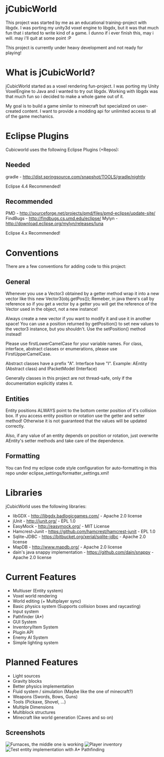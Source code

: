 jCubicWorld
=============

This project was started by me as an educational training-project with libgdx.
I was porting my unity3d voxel engine to libgdx, but it was that much fun that i started to write kind of a game.
I dunno if i ever finish this, may i will. may i'll quit at some point :P

This project is currently under heavy development and not ready for playing!

What is jCubicWorld?
==============

jCubicWorld started as a voxel rendering fun-project.
I was porting my Unity VoxelEngine to Java and i wanted to try out libgdx.
Working with libgdx was that much fun so i decided to make a whole game out of it.

My goal is to build a game similar to minecraft but specialized on user-created content.
I want to provide a modding api for unlimited access to all of the game mechanics.

Eclipse Plugins
===============

Cubicworld uses the following Eclipse Plugins (+Repos):

Needed
---------
gradle - http://dist.springsource.com/snapshot/TOOLS/gradle/nightly

Eclipse 4.4 Recommended!

Recommended
---------
PMD - http://sourceforge.net/projects/pmd/files/pmd-eclipse/update-site/
FindBugs - http://findbugs.cs.umd.edu/eclipse/
Mylyn - http://download.eclipse.org/mylyn/releases/luna

Eclipse 4.x Recommended!

Conventions
==============

There are a few conventions for adding code to this project:

General
----------------
Whenever you use a Vector3 obtained by a getter method wrap it into a new vector like this new Vector3(obj.getPos());
Remeber, in java there's call by reference so if you get a vector by a getter you will get the reference of the Vector used in the object, not a new instance!

Always create a new vector if you want to modify it and use it in another space!
You can use a position returned by getPosition() to set new values to the vector3 instance, but you shouldn't.
Use the setPosition() method instead!

Please use firstLowerCamelCase for your variable names.
For class, interface, abstract classes or enumerations, please use FirstUpperCamelCase.

Abstract classes have a prefix "A". Interface have "I".
Example: AEntity (Abstract class) and IPacketModel (Interface)

Generally classes in this project are not thread-safe, only if the documentation explicitly states it.

Entities
------------------
Entity positions ALWAYS point to the bottom center position of it's collision box.
If you access entity position or rotation use the getter and setter method!
Otherwise it is not guaranteed that the values will be updated correctly.

Also, if any value of an entity depends on position or rotation, just overwrite AEntity's setter methods and take care of the dependence.

Formatting
------------------
You can find my eclipse code style configuration for auto-formatting in this repo under eclipse_settings/formatter_settings.xml!

Libraries
==============
jCubicWorld uses the following libraries:

- libGDX - http://libgdx.badlogicgames.com/ - Apache 2.0 license
- jUnit - http://junit.org/ - EPL 1.0
- EasyMock - http://easymock.org/ - MIT License
- Hamcrest-Junit - https://github.com/hamcrest/hamcrest-junit - EPL 1.0
- Sqlite-JDBC - https://bitbucket.org/xerial/sqlite-jdbc - Apache 2.0 license
- MapDB - http://www.mapdb.org/ - Apache 2.0 license
- dain's java snappy implementation - https://github.com/dain/snappy - Apache 2.0 license

Current Features
==============

- Multiuser (Entity system)
- Voxel world rendering
- World editing (+ Multiplayer sync)
- Basic physics system (Supports collision boxes and raycasting)
- Input system
- Pathfinder (A*)
- GUI System
- Inventory/Item System
- Plugin API
- Enemy AI System
- Simple lighting system

Planned Features
==============

- Light sources
- Gravity blocks
- Better physics implementation
- Fluid system / simulation (Maybe like the one of minecraft?)
- Weapons (Swords, Bows, Guns)
- Tools (Pickaxe, Shovel, ...)
- Multiple Dimensions
- Multiblock structures
- Minecraft like world generation (Caves and so on)


Screenshots
------------------

![Furnaces, the middle one is working](http://kennux.net/wordpress/wp-content/uploads/2015/02/jcubicworld_furnaces-1024x789.png)
![Player inventory](http://kennux.net/wordpress/wp-content/uploads/2015/02/jcubicworld_inventory-1024x792.png)
![Test entity implementation with A* Pathfinding](http://kennux.net/wordpress/wp-content/uploads/2014/11/screenshot1416230295.png)